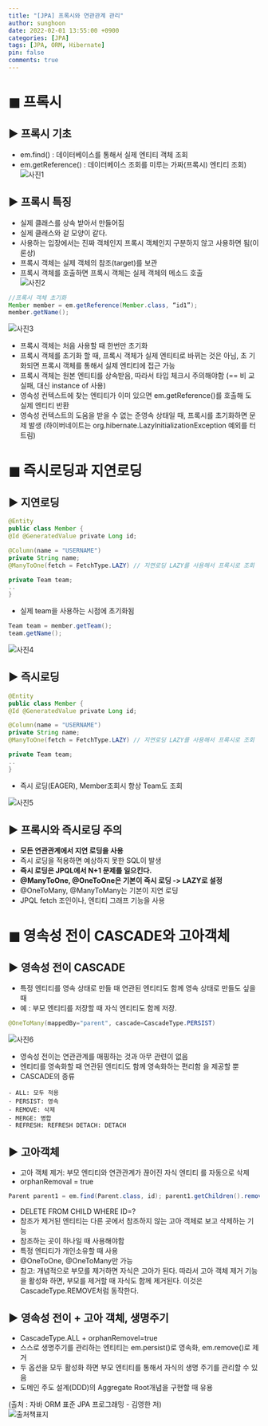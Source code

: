 ```yaml
---
title: "[JPA] 프록시와 연관관계 관리"
author: sunghoon
date: 2022-02-01 13:55:00 +0900
categories: [JPA]
tags: [JPA, ORM, Hibernate]
pin: false
comments: true
--- 
```

  

# ◼︎ 프록시

## ▶︎ 프록시 기초

* em.find() : 데이터베이스를 통해서 실제 엔티티 객체 조회  
* em.getReference() : 데이터베이스 조회를 미루는 가짜(프록시) 엔티티 조회)  
![사진1](/assets/img/JPA_9/JPA_9_1.jpg) 

## ▶︎ 프록시 특징

* 실제 클래스를 상속 받아서 만들어짐  
* 실제 클래스와 겉 모양이 같다.  
* 사용하는 입장에서는 진짜 객체인지 프록시 객체인지 구분하지 않고 사용하면 됨(이론상)  
* 프록시 객체는 실제 객체의 참조(target)를 보관  
* 프록시 객체를 호출하면 프록시 객체는 실제 객체의 메소드 호출  
![사진2](/assets/img/JPA_9/JPA_9_2.jpg) 
   
```java
//프록시 객체 초기화  
Member member = em.getReference(Member.class, “id1”);  
member.getName();  
```  
![사진3](/assets/img/JPA_9/JPA_9_3.jpg)  

* 프록시 객체는 처음 사용할 때 한번만 초기화  
* 프록시 객체를 초기화 할 때, 프록시 객체가 실제 엔티티로 바뀌는 것은 아님, 초 기화되면 프록시 객체를 통해서 실제 엔티티에 접근 가능  
* 프록시 객체는 원본 엔티티를 상속받음, 따라서 타입 체크시 주의해야함 (== 비 교 실패, 대신 instance of 사용)  
* 영속성 컨텍스트에 찾는 엔티티가 이미 있으면 em.getReference()를 호출해 도 실제 엔티티 반환  
* 영속성 컨텍스트의 도움을 받을 수 없는 준영속 상태일 때, 프록시를 초기화하면 문제 발생 (하이버네이트는 org.hibernate.LazyInitializationException 예외를 터트림)  

# ◼︎ 즉시로딩과 지연로딩  

## ▶︎ 지연로딩  

```java
@Entity 
public class Member { 
@Id @GeneratedValue private Long id;

@Column(name = "USERNAME")
private String name;  
@ManyToOne(fetch = FetchType.LAZY) // 지연로딩 LAZY를 사용해서 프록시로 조회   @JoinColumn(name = "TEAM_ID")

private Team team;
..
} 
```  

* 실제 team을 사용하는 시점에 초기화됨

```java
Team team = member.getTeam();
team.getName();
```

![사진4](/assets/img/JPA_9/JPA_9_4.jpg)

## ▶︎ 즉시로딩

```java
@Entity 
public class Member { 
@Id @GeneratedValue private Long id;

@Column(name = "USERNAME")
private String name;  
@ManyToOne(fetch = FetchType.LAZY) // 지연로딩 LAZY를 사용해서 프록시로 조회   @JoinColumn(name = "TEAM_ID")

private Team team;
..
} 
```  

* 즉시 로딩(EAGER), Member조회시 항상 Team도 조회

![사진5](/assets/img/JPA_9/JPA_9_5.jpg)

## ▶︎ 프록시와 즉시로딩 주의

* **모든 연관관계에서 지연 로딩을 사용**
* 즉시 로딩을 적용하면 예상하지 못한 SQL이 발생
* **즉시 로딩은 JPQL에서 N+1 문제를 일으킨다.**
* **@ManyToOne, @OneToOne은 기본이 즉시 로딩 -> LAZY로 설정**
* @OneToMany, @ManyToMany는 기본이 지연 로딩  
* JPQL fetch 조인이나, 엔티티 그래프 기능을 사용
 
# ◼︎ 영속성 전이 CASCADE와 고아객체

## ▶︎ 영속성 전이 CASCADE

* 특정 엔티티를 영속 상태로 만들 때 연관된 엔티티도 함께 영속 상태로 만들도 싶을 때
* 예 : 부모 엔티티를 저장할 때 자식 엔티티도 함께 저장. 

```java
@OneToMany(mappedBy="parent", cascade=CascadeType.PERSIST)
```

![사진6](/assets/img/JPA_9/JPA_9_6.jpg)

* 영속성 전이는 연관관계를 매핑하는 것과 아무 관련이 없음
* 엔티티를 영속화할 때 연관된 엔티티도 함께 영속화하는 편리함 을 제공할 뿐
* CASCADE의 종류  

```text
- ALL: 모두 적용
- PERSIST: 영속
- REMOVE: 삭제
- MERGE: 병합
- REFRESH: REFRESH DETACH: DETACH
```

## ▶︎ 고아객체

* 고아 객체 제거: 부모 엔티티와 연관관계가 끊어진 자식 엔티티 를 자동으로 삭제
* orphanRemoval = true
```java
Parent parent1 = em.find(Parent.class, id); parent1.getChildren().remove(0); //자식 엔티티를 컬렉션에서 제거
```

* DELETE FROM CHILD WHERE ID=?
* 참조가 제거된 엔티티는 다른 곳에서 참조하지 않는 고아 객체로 보고 삭제하는 기능
* 참조하는 곳이 하나일 때 사용해야함
* 특정 엔티티가 개인소유할 때 사용
* @OneToOne, @OneToMany만 가능
* 참고: 개념적으로 부모를 제거하면 자식은 고아가 된다. 따라서 고아 객체 제거 기능을 활성화 하면, 부모를 제거할 때 자식도 함께 제거된다. 이것은 CascadeType.REMOVE처럼 동작한다.

## ▶︎ 영속성 전이 + 고아 객체, 생명주기

* CascadeType.ALL + orphanRemovel=true
* 스스로 생명주기를 관리하는 엔티티는 em.persist()로 영속화, em.remove()로 제거
* 두 옵션을 모두 활성화 하면 부모 엔티티를 통해서 자식의 생명 주기를 관리할 수 있음
* 도메인 주도 설계(DDD)의 Aggregate Root개념을 구현할 때 유용

(출처 : 자바 ORM 표준 JPA 프로그래밍 - 김영한 저)    
![출처책표지](/assets/img/JPA_book.jpg)  


  





